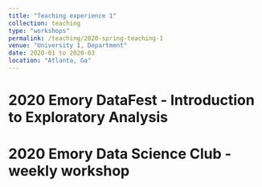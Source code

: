 ```yaml
---
title: "Teaching experience 1"
collection: teaching
type: "workshops"
permalink: /teaching/2020-spring-teaching-1
venue: "University 1, Department"
date: 2020-01 to 2020-03
location: "Atlanta, Ga"
---
```



2020 Emory DataFest - Introduction to Exploratory Analysis
======

2020 Emory Data Science Club - weekly workshop 
======

